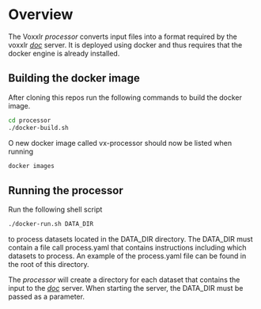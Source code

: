# Overview
The Voxxlr _processor_ converts input files into a format required by the voxxlr [_doc_](https://github.com/voxxlr/doc) server. It is deployed
using docker and thus requires that the docker engine is already installed. 

## Building the docker image

After cloning this repos run the following commands to build the docker image.

```sh
cd processor
./docker-build.sh
```

O new docker image called vx-processor should now be listed when running 

```sh
docker images
```

## Running the processor

Run the following shell script 

```sh
./docker-run.sh DATA_DIR
```

to process datasets located in the DATA_DIR directory. The DATA_DIR must contain a file call process.yaml that
contains instructions including which datasets to process. An example of the process.yaml file can be found in 
the root of this directory. 

The _processor_ will create a directory for each dataset that contains the input to the [_doc_](https://github.com/voxxlr/doc) server. When starting the server, the DATA_DIR must be passed as a parameter. 


